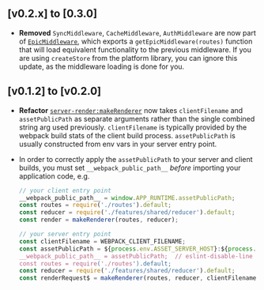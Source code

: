 ## [v0.2.x] to [0.3.0]

- **Removed** `SyncMiddleware`, `CacheMiddleware`, `AuthMiddleware` are now part of
[`EpicMiddleware`](middleware/epic.js), which exports a
`getEpicMiddleware(routes)` function that will load equivalent functionality
to the previous middleware. If you are using `createStore` from the platform library,
you can ignore this update, as the middleware loading is done for you.

## [v0.1.2] to [v0.2.0]

- **Refactor** [`server-render:makeRenderer`](renderers/server-render.jsx#L123)
now takes `clientFilename` and `assetPublicPath` as separate arguments rather
than the single combined string arg used previously. `clientFilename`
is typically provided by the webpack build stats of the client build process.
`assetPublicPath` is usually constructed from env vars in your server entry
point.
- In order to correctly apply the `assetPublicPath` to your server and client
builds, you must set `__webpack_public_path__` _before_ importing your
application code, e.g.
  
	```js
	// your client entry point
	__webpack_public_path__ = window.APP_RUNTIME.assetPublicPath;
	const routes = require('./routes').default;
	const reducer = require('./features/shared/reducer').default;
	const render = makeRenderer(routes, reducer);

	// your server entry point
	const clientFilename = WEBPACK_CLIENT_FILENAME;
	const assetPublicPath = ${process.env.ASSET_SERVER_HOST}:${process.env.ASSET_SERVER_PORT}/`;
	__webpack_public_path__ = assetPublicPath;  // eslint-disable-line no-undef
	const routes = require('./routes').default;
	const reducer = require('./features/shared/reducer').default;
	const renderRequest$ = makeRenderer(routes, reducer, clientFilename, assetPublicPath);
	```
